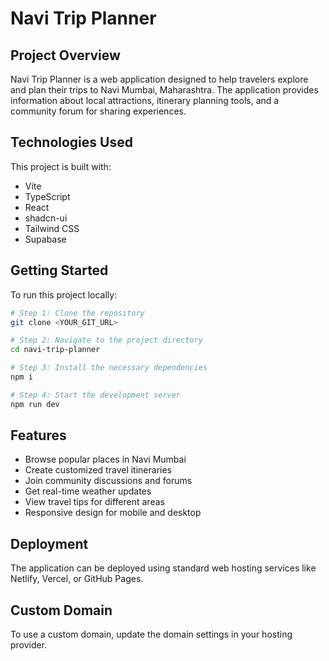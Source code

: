 
# Navi Trip Planner

## Project Overview

Navi Trip Planner is a web application designed to help travelers explore and plan their trips to Navi Mumbai, Maharashtra. The application provides information about local attractions, itinerary planning tools, and a community forum for sharing experiences.

## Technologies Used

This project is built with:

- Vite
- TypeScript
- React
- shadcn-ui
- Tailwind CSS
- Supabase

## Getting Started

To run this project locally:

```sh
# Step 1: Clone the repository
git clone <YOUR_GIT_URL>

# Step 2: Navigate to the project directory
cd navi-trip-planner

# Step 3: Install the necessary dependencies
npm i

# Step 4: Start the development server
npm run dev
```

## Features

- Browse popular places in Navi Mumbai
- Create customized travel itineraries
- Join community discussions and forums
- Get real-time weather updates
- View travel tips for different areas
- Responsive design for mobile and desktop

## Deployment

The application can be deployed using standard web hosting services like Netlify, Vercel, or GitHub Pages.

## Custom Domain

To use a custom domain, update the domain settings in your hosting provider.
